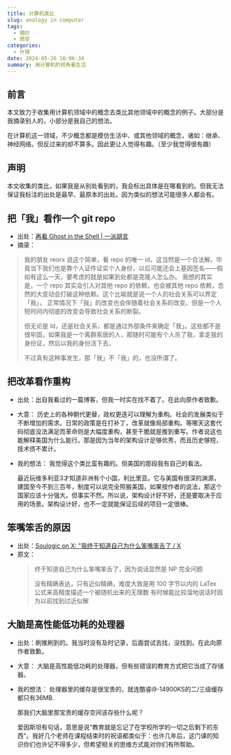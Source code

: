 ```yaml
---
title: 计算机类比
slug: analogy in computer
tags:
  - 摘抄
  - 感受
categories:
  - 什锦
date: 2024-05-26 16:06:34
summary: 用计算机的视角看生活
---
```

## 前言
本文致力于收集用计算机领域中的概念去类比其他领域中的概念的例子。大部分是我摘录别人的，小部分是我自己的想法。

在计算机这一领域，不少概念都是模仿生活中、或其他领域的概念，诸如：继承、神经网络。但反过来的却不算多。因此更让人觉得有趣。（至少我觉得很有趣）

## 声明
本文收集的类比，如果我是从别处看到的，我会标出具体是在哪看到的。但我无法保证我标注的出处是最早、最原本的出处。因为类似的想法可能很多人都会有。

## 把「我」看作一个 git repo
- 出处：[再看 Ghost in the Shell | 一派胡言](https://dantezy.xyz/posts/ghost-in-the-shell-again/ )
- 摘录：
>我的朋友 reorx 说这个简单，看 repo 的唯一 id，这当然是一个合法解。毕竟当下我们也是靠个人证件证实个人身份，以后可能还会上基因签名——假如有这么一天，要考虑的就是如果到处都是克隆人怎么办。
>我想的其实是，一个 repo 其实会引入对其他 repo 的依赖，也会被其他 repo 依赖，忽然的大变动会打破这种依赖。这个比喻就是说一个人的社会关系可以界定「我」， 正常情况下「我」的改变也会伴随着社会关系的改变。但是一个人短时间内彻底的改变会导致社会关系的断裂。
>
>但无论是 Id，还是社会关系，都是通过外部条件来确定「我」。这些都不是很牢固，如果我是一个离群索居的人，那随时可能有个人杀了我，拿走我的身份证，然后以我的身份活下去。
>
>不过真有这种事发生，那「我」不「我」的，也没所谓了。
  
## 把改革看作重构
- 出处：出自我看过的一篇博客，但我一时实在找不着了。在此向原作者致歉。
- 大意：
  历史上的各种朝代更替，政权更迭可以理解为重构。社会的发展类似于不断增加的需求。日常的政策是在打补丁，改革就像局部重构。等哪天这套代码彻底没法满足而革命则是大幅度重构，甚至干脆就是推到重写。作者说这也能解释美国为什么能行。那是因为当年的架构设计足够优秀，而且历史够短，技术债不累计。
- 我的想法：
  我觉得这个类比蛮有趣的。但美国的那段我有自己的看法。
  
  最近玩维多利亚3才知道非洲有个小国，利比里亚。它与美国有很深的渊源，建国至今不到三百年，制度可以说完全照搬美国，如果按作者的说法，那这个国家应该十分强大。但事实不然。所以说，架构设计好不好，还是要取决于应用的场景。架构设计好，也不一定就能保证后续的项目一定很棒。

## 笨嘴笨舌的原因
- 出处：[Soulogic on X: "我终于知道自己为什么笨嘴笨舌了 / X](https://x.com/Soulogic/status/1712513375438254588 )
- 原文：
  >终于知道自己为什么笨嘴笨舌了，因为说话显然是 NP 完全问题
  >
  >没有精确表达，只有近似精确，难度大致是用 100 字节以内的 LaTex 公式来高精度描述一个被随机出来的无理数
  >有时候能比较溜地说话时因为以前找到过近似解

## 大脑是高性能低功耗的处理器
- 出处：刷推刷到的。我当时没有及时记录，后面尝试去找，没找到。在此向原作者致歉。
- 大意：
  大脑是高性能低功耗的处理器，但有些错误的教育方式把它当成了存储器。
- 我的想法：
  处理器里的缓存是很宝贵的，就连酷睿i9-14900KS的二/三级缓存都只有36MB.

  那我们大脑里那宝贵的缓存空间该存些什么呢？
  
  爱因斯坦有句话，意思是说“教育就是忘记了在学校所学的一切之后剩下的东西"。我好几个老师在课程结束时的祝语都类似于：也许几年后，这门课的知识你们也许记不得多少，但希望相关的思维方式能对你们有所帮助。